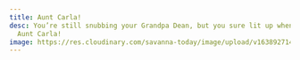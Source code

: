 ```yaml
---
title: Aunt Carla!
desc: You’re still snubbing your Grandpa Dean, but you sure lit up when you saw
  Aunt Carla!
image: https://res.cloudinary.com/savanna-today/image/upload/v1638927141/1C35F48E-C868-4F2D-BE5A-9D8B949A8171_cas4qw.jpg
---
```

